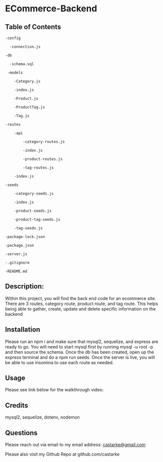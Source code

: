 # ECommerce-Backend  

 ## Table of Contents
    -config
    
      -connection.js
      
    -db
  
      -schema.sql
      
     -models

        -Category.js
        
        -index.js

        -Product.js

        -ProductTag.js

        -Tag.js
     
    -routes

        -api

            -category-routes.js

            -index.js

            -product-routes.js

            -tag-routes.js
      
        -index.js

    -seeds

        -category-seeds.js
        
        -index.js

        -product-seeds.js

        -product-tag-seeds.js

        -tag-seeds.js
    
    -package-lock.json
    
    -package.json
    
    -server.js
    
    -.gitignore
    
    -README.md

## Description:
  Within this project, you will find the back end code for an ecommerce site. There are 3 routes, category route, product route, and tag route. This helps being able to gather, create, update and delete specific information on the backend
## Installation
  Please run an npm i and make sure that mysql2, sequelize, and express are ready to go. You will need to start mysql first by running mysql -u root -p and then source the schema. Once the db has been created, open up the express terminal and do a npm run seeds. Once the server is live, you will be able to use insomina to use each route as needed.
## Usage
  Please see link below for the walkthrough video:

## Credits
  mysql2, sequelize, dotenv, nodemon

## Questions 

  Please reach out via email to my email address: castarke@gmail.com

  Please also visit my Github Repo at github.com/castarke